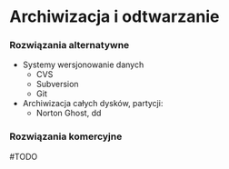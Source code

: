 # Archiwizacja i odtwarzanie
### Rozwiązania alternatywne
 - Systemy wersjonowanie danych
	 - CVS
	 - Subversion
	 - Git
 - Archiwizacja całych dysków, partycji:
	 - Norton Ghost, dd

### Rozwiązania komercyjne
#TODO 
